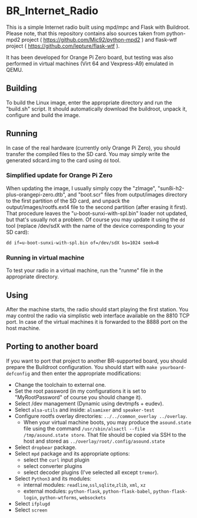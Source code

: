# BR_Internet_Radio
This is a simple Internet radio built using mpd/mpc and Flask with Buildroot.
Please note, that this repository contains also sources taken from python-mpd2 project ( https://github.com/Mic92/python-mpd2 ) and flask-wtf project ( https://github.com/lepture/flask-wtf ).

It has been developed for Orange Pi Zero board, but testing was also performed in
virtual machines (Virt 64 and Vexpress-A9) emulated in QEMU.

## Building
To build the Linux image, enter the appropriate directory and run the "build.sh" script.
It should automatically download the buildroot, unpack it, configure and build the image.

## Running
In case of the real hardware (currently only Orange Pi Zero), you should transfer
the compiled files to the SD card. You may simply write the generated sdcard.img
to the card using `dd` tool.
### Simplified update for Orange Pi Zero
When updating the image, I usually simply copy the "zImage", "sun8i-h2-plus-orangepi-zero.dtb", and "boot.scr"
files from output/images directory to the first partition of the SD card, and unpack the output/images/rootfs.ext4 
file to the second partition (after erasing it first). That procedure leaves the "u-boot-sunxi-with-spl.bin"
loader not updated, but that's usually not a problem.
Of course you may update it using the `dd` tool (replace /dev/sdX with the name of the device corresponding to your SD card):

```
dd if=u-boot-sunxi-with-spl.bin of=/dev/sdX bs=1024 seek=8
```



### Running in virtual machine
To test your radio in a virtual machine, run the "runme" file in the appropriate directory.

## Using
After the machine starts, the radio should start playing the first station.
You may control the radio via simplistic web interface available on the 8810 TCP port.
In case of the virtual machines it is forwarded to the 8888 port on the host machine.

## Porting to another board
If you want to port that project to another BR-supported board, you should prepare the Buildroot configuration.
You should start with `make yourboard-defconfig` and then enter the appropriate modifications:

* Change the toolchain to external one.
* Set the root password (in my configurations it is set to "MyRootPassword" of course you should change it).
* Select /dev management (Dynamic using devtmpfs + eudev).
* Select `alsa-utils` and inside: `alsamixer` and `speaker-test`
* Configure rootfs overlay directories: `../../common_overlay ../overlay`.
  * When your virtual machine boots, you may produce the `asound.state` file using the command 
    `/usr/sbin/alsactl --file /tmp/asound.state store`. That file should be copied via SSH to the host and stored as
    `../overlay/root/.config/asound.state`
* Select `dropbear` package.
* Select `mpd` package and its appropriate options:
  * select the `curl` input plugin
  * select converter plugins
  * select decoder plugins (I've selected all except `tremor`).
* Select `Python3` and its modules:
  * internal modules: `readline`,`ssl`,`sqlite`,`zlib`, `xml`, `xz`
  * external modules: `python-flask`, `python-flask-babel`, `python-flask-login`, `python-wtforms`, `websockets`
* Select `ifplugd`
* Select `screen`

  
